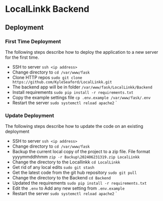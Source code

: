 # LocalLinkk Backend

## Deployment

### First Time Deployment

The following steps describe how to deploy the application to a new server for the first time.

- SSH to server `ssh <ip address>`
- Change directory to `cd /var/www/fask`
- Clone HTTP repos `sudo git clone https://github.com/KyleSeaford/LocalLinkk.git`
- The backend app will be in folder `/var/www/fask/LocalLinkk/Backend`
- Install requirements `sudo pip install -r requirements.txt`
- Copy the example settings file `cp .env.example /var/www/fask/.env`
- Restart the server `sudo systemctl reload apache2`
`

### Update Deployment

The following steps describe how to update the code on an existing deployment

- SSH to server `ssh <ip address>`
- Change directory to `cd /var/www/fask`
- Backup the current local copy of the project to a zip file. File format yyyymmddhhmm `zip -r Backup\202406231319.zip LocalLinkk`
- Change the directory to the Locallinkk `cd LocalLinkk`
- Get rid of any local edits `sudo git stash`
- Get the latest code from the git hub repository `sudo git pull`
- Change the directory to the Backend `cd Backend`
- Updated the requirements `sudo pip install -r requirements.txt`
- Edit the `.env` to Add any new setting from `.env.example`
- Restart the server `sudo systemctl reload apache2`
`
